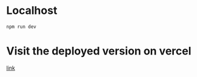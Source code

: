 # Localhost

```bash
npm run dev
```

# Visit the deployed version on vercel

[link](https://stock-app-client-o32be27zz-petiazediter.vercel.app/)